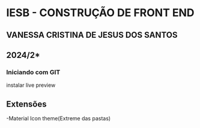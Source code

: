 
# IESB - CONSTRUÇÃO DE FRONT END

## VANESSA CRISTINA DE JESUS DOS SANTOS 

## 2024/2*

### Iniciando com GIT 
instalar live preview

## Extensões
-Material Icon theme(Extreme das pastas)
